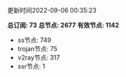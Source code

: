 更新时间2022-09-06 00:35:23

**总订阅: 73**
**总节点: 2677**
**有效节点: 1142**
- ss节点: 749
- trojan节点: 75
- v2ray节点: 317
- ssr节点: 1
